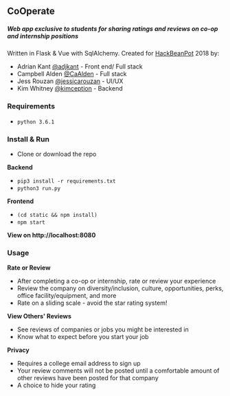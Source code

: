 ## CoOperate
##### Web app exclusive to students for sharing ratings and reviews on co-op and internship positions
Written in Flask & Vue with SqlAlchemy. Created for [HackBeanPot](https://hackbeanpot.com/) 2018 by:
* Adrian Kant [@adjkant](https://github.com/adjkant) - Front end/ Full stack
* Campbell Alden [@CaAlden](https://github.com/caalden) - Full stack
* Jess Rouzan [@jessicarouzan](https://github.com/jessicarouzan) - UI/UX
* Kim Whitney [@kimception](https://github.com/kimception) - Backend

### Requirements
* `python 3.6.1`

### Install & Run
* Clone or download the repo

**Backend**
* `pip3 install -r requirements.txt`
* `python3 run.py`

**Frontend**
* `(cd static && npm install)`
* `npm start`

**View on http://localhost:8080**

### Usage

**Rate or Review**
* After completing a co-op or internship, rate or review your experience
* Review the company on diversity/inclusion, culture, opportunities, perks, office facility/equipment, and more
* Rate on a sliding scale - avoid the star rating system!

**View Others' Reviews**
* See reviews of companies or jobs you might be interested in
* Know what to expect before you start your job

**Privacy**
* Requires a college email address to sign up
* Your review comments will not be posted until a comfortable amount of other reviews have been posted for that company
* A choice to hide your rating
